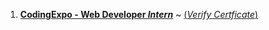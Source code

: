 1. [**CodingExpo - Web Developer _Intern_**](https://git.arsh.dev/arshsahzad/Certificates/src/main/CodingExpo/01.pdf) ~ [(_Verify Certficate_)](https://codingexpo.org/internship/verify.php)
